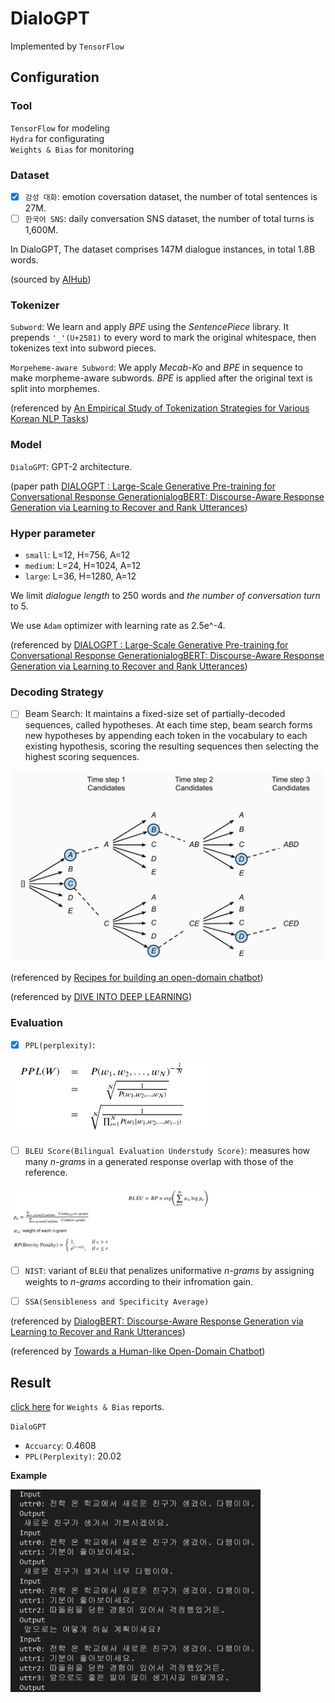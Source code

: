 # DialoGPT
Implemented by `TensorFlow`

## Configuration

### Tool

`TensorFlow` for modeling  
`Hydra` for configurating  
`Weights & Bias` for monitoring

### Dataset
- [x] `감성 대화`: emotion coversation dataset, the number of total sentences is 27M.
- [ ] `한국어 SNS`: daily conversation SNS dataset, the number of total turns is 1,600M. 

In DialoGPT, The dataset comprises 147M dialogue instances, in total 1.8B words. 

(sourced by [AIHub](https://aihub.or.kr/aidata/30718)) 

### Tokenizer
`Subword`: We learn and apply *BPE* using the *SentencePiece* library. It prepends `'_'(U+2581)` to every word to mark the original whitespace, then tokenizes text into subword pieces.


`Morpeheme-aware Subword`: We apply *Mecab-Ko* and *BPE* in sequence to make morpheme-aware subwords. *BPE* is applied after the original text is split into morphemes. 

(referenced by [An Empirical Study of Tokenization Strategies for Various Korean NLP Tasks](https://arxiv.org/abs/2010.02534))

### Model
`DialoGPT`: GPT-2 architecture.

(paper path [DIALOGPT : Large-Scale Generative Pre-training for Conversational Response GenerationialogBERT: Discourse-Aware Response Generation via Learning to Recover and Rank Utterances](https://arxiv.org/abs/1911.00536))

### Hyper parameter
- `small`: L=12, H=756, A=12
- `medium`: L=24, H=1024, A=12
- `large`: L=36, H=1280, A=12

We limit *dialogue length* to 250 words and *the number of conversation turn* to 5. 

We use `Adam` optimizer with learning rate as 2.5e^-4.

(referenced by [DIALOGPT : Large-Scale Generative Pre-training for Conversational Response GenerationialogBERT: Discourse-Aware Response Generation via Learning to Recover and Rank Utterances](https://arxiv.org/abs/1911.00536))

### Decoding Strategy

- [ ] Beam Search: It maintains a fixed-size set of partially-decoded sequences, called hypotheses. At each time step, beam search forms new hypotheses by appending each token in the vocabulary to each existing hypothesis, scoring the resulting sequences then selecting the highest scoring sequences.

<img src='./img/beam_search.png' width=500/>

(referenced by [Recipes for building an open-domain chatbot](https://arxiv.org/abs/2004.13637))

(referenced by [DIVE INTO DEEP LEARNING](https://d2l.ai/chapter_recurrent-modern/beam-search.html))

### Evaluation
- [x] `PPL(perplexity)`:

<img src='./img/ppl.png' height=120/>

- [ ] `BLEU Score(Bilingual Evaluation Understudy Score)`: measures how many *n-grams* in a generated response overlap with those of the reference. 

<img src='./img/bleu.png'/>

- [ ] `NIST`: variant of `BLEU` that penalizes uniformative *n-grams* by assigning weights to *n-grams* according to their infromation gain.

- [ ] `SSA(Sensibleness and Specificity Average)`

(referenced by [DialogBERT: Discourse-Aware Response Generation via Learning to Recover and Rank Utterances](https://arxiv.org/abs/2012.01775))

(referenced by [Towards a Human-like Open-Domain Chatbot](https://arxiv.org/abs/2001.09977))


## Result

[click here](https://wandb.ai/gj98/DialoGPT/reports/DialoGPT--VmlldzoxNTY4NTE5?accessToken=z0wi83ax80m2utak0yqxasg0p52ccmsv1c7k33xnvmphsq7ru2asy819k9oik04x) for `Weights & Bias` reports.

`DialoGPT`
- `Accuarcy`: 0.4608
- `PPL(Perplexity)`: 20.02

**Example**

<img src='./img/result.png' width=400/>

